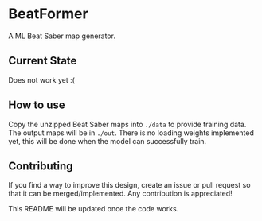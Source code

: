 # BeatFormer
A ML Beat Saber map generator.

## Current State

Does not work yet :(

## How to use

Copy the unzipped Beat Saber maps into `./data` to provide training data.
The output maps will be in `./out`.
There is no loading weights implemented yet, this will be done when the model can successfully train.

## Contributing

If you find a way to improve this design, create an issue or pull request so that it can be merged/implemented.
Any contribution is appreciated!

This README will be updated once the code works.
